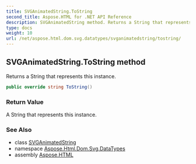```yaml
---
title: SVGAnimatedString.ToString
second_title: Aspose.HTML for .NET API Reference
description: SVGAnimatedString method. Returns a String that represents this instance
type: docs
weight: 10
url: /net/aspose.html.dom.svg.datatypes/svganimatedstring/tostring/
---
```

## SVGAnimatedString.ToString method

Returns a String that represents this instance.

```csharp
public override string ToString()
```

### Return Value

A String that represents this instance.

### See Also

* class [SVGAnimatedString](../)
* namespace [Aspose.Html.Dom.Svg.DataTypes](../../../aspose.html.dom.svg.datatypes/)
* assembly [Aspose.HTML](../../../)
